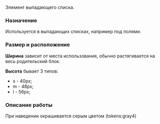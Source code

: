 Элемент выпадающего списка.

### Назначение

Используется в выпадающих списках, например под полями.

### Размер и расположение

**Ширина** зависит от места использования, обычно растягивается на весь родительский блок.

**Высота** бывает 3 типов:

- s - 40px;
- m - 48px;
- l - 56px;

### Описание работы

При наведении окрашивается серым цветом (tokens:gray4)
